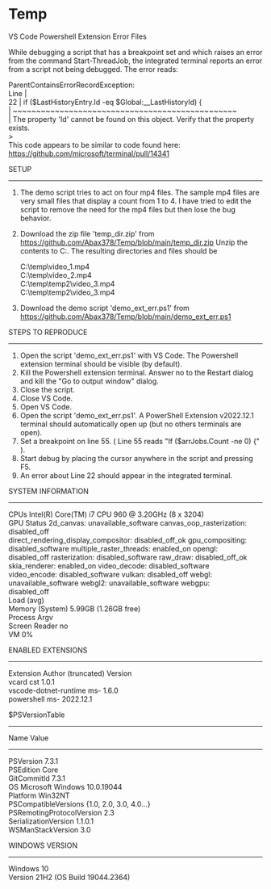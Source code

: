 # Temp
VS Code Powershell Extension Error Files

While debugging a script that has a breakpoint set and which raises an error from the command Start-ThreadJob, the integrated terminal reports an error from a script not being debugged. The error reads:

ParentContainsErrorRecordException:  
    Line |  
      22 |          if ($LastHistoryEntry.Id -eq $Global:__LastHistoryId) {  
         |              ~~~~~~~~~~~~~~~~~~~~~~~~~~~~~~~~~~~~~~~~~~~~~~~~  
         | The property 'Id' cannot be found on this object. Verify that the property exists.  
    >  
This code appears to be similar to code found here:  
https://github.com/microsoft/terminal/pull/14341  
  
SETUP
************************************************
1) The demo script tries to act on four mp4 files. The sample mp4 files are very small files that display a count from 1 to 4. I have tried to edit the script to remove the need for the mp4 files but then lose the bug behavior.

2) Download the zip file 'temp_dir.zip' from https://github.com/Abax378/Temp/blob/main/temp_dir.zip
Unzip the contents to C:\. The resulting directories and files should be

    C:\temp\video_1.mp4  
    C:\temp\video_2.mp4  
    C:\temp\temp2\video_3.mp4  
    C:\temp\temp2\video_3.mp4  

3) Download the demo script 'demo_ext_err.ps1' from https://github.com/Abax378/Temp/blob/main/demo_ext_err.ps1

STEPS TO REPRODUCE
************************************************
1) Open the script 'demo_ext_err.ps1' with VS Code. The Powershell extension terminal should be visible (by default).
2) Kill the Powershell extension terminal. Answer no to the Restart dialog and kill the "Go to output window" dialog.
3) Close the script.
4) Close VS Code.
5) Open VS Code.
6) Open the script 'demo_ext_err.ps1'. A PowerShell Extension v2022.12.1 terminal should automatically open up (but no others terminals are open).
7) Set a breakpoint on line 55. (  Line 55 reads "If ($arrJobs.Count -ne 0) {"  ).
8) Start debug by placing the cursor anywhere in the script and pressing F5.
9) An error about Line 22 should appear in the integrated terminal.

SYSTEM INFORMATION
************************************************
CPUs	Intel(R) Core(TM) i7 CPU 960 @ 3.20GHz (8 x 3204)  
GPU Status	2d_canvas: unavailable_software canvas_oop_rasterization: disabled_off  
                                    direct_rendering_display_compositor: disabled_off_ok gpu_compositing:  
                                    disabled_software multiple_raster_threads: enabled_on opengl:  
                                    disabled_off rasterization: disabled_software raw_draw: disabled_off_ok  
                                    skia_renderer: enabled_on video_decode: disabled_software  
                                    video_encode: disabled_software vulkan: disabled_off webgl:  
                                    unavailable_software webgl2: unavailable_software webgpu:  
                                    disabled_off  
Load (avg)	
Memory (System)	5.99GB (1.26GB free)  
Process Argv  
Screen Reader	no  
VM	0%  

ENABLED EXTENSIONS
************************************************
Extension	Author (truncated)	Version  
vcard	cst	1.0.1  
vscode-dotnet-runtime	ms-	1.6.0  
powershell	ms-	2022.12.1  
  
$PSVersionTable
************************************************
Name                           Value  
----                           -----  
PSVersion                      7.3.1  
PSEdition                      Core  
GitCommitId                    7.3.1  
OS                             Microsoft Windows 10.0.19044  
Platform                       Win32NT  
PSCompatibleVersions           {1.0, 2.0, 3.0, 4.0…}      
PSRemotingProtocolVersion      2.3  
SerializationVersion           1.1.0.1  
WSManStackVersion              3.0  
  
WINDOWS VERSION
************************************************
Windows 10  
Version 21H2 (OS Build 19044.2364)
